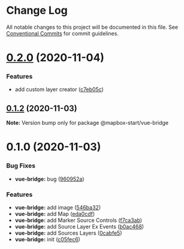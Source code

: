 # Change Log

All notable changes to this project will be documented in this file.
See [Conventional Commits](https://conventionalcommits.org) for commit guidelines.

# [0.2.0](https://github.com/zxeryu/mapbox-start/compare/@mapbox-start/vue-bridge@0.1.2...@mapbox-start/vue-bridge@0.2.0) (2020-11-04)

### Features

- add custom layer creator ([c7eb05c](https://github.com/zxeryu/mapbox-start/commit/c7eb05cebe753607035a4ad6a7e5f4eaedb2f992))

## [0.1.2](https://github.com/zxeryu/mapbox-start/compare/@mapbox-start/vue-bridge@0.1.0...@mapbox-start/vue-bridge@0.1.2) (2020-11-03)

**Note:** Version bump only for package @mapbox-start/vue-bridge

# 0.1.0 (2020-11-03)

### Bug Fixes

- **vue-bridge:** bug ([960952a](https://github.com/zxeryu/mapbox-start/commit/960952a43d42a544bdf2512341d946f536f75dc7))

### Features

- **vue-bridge:** add image ([546ba32](https://github.com/zxeryu/mapbox-start/commit/546ba3245bfefe1418bd3d7a1568d2acac00d319))
- **vue-bridge:** add Map ([eda0cdf](https://github.com/zxeryu/mapbox-start/commit/eda0cdf33475efa4d0aaae01d9780b6828c3f834))
- **vue-bridge:** add Marker Source Controls ([f7ca3ab](https://github.com/zxeryu/mapbox-start/commit/f7ca3ab6ffb82d33bccfbc841e811a87e2fe4f08))
- **vue-bridge:** add Source Layer Ex Events ([b0ac468](https://github.com/zxeryu/mapbox-start/commit/b0ac468ea24e3fdcdd0233c73d200c420161e392))
- **vue-bridge:** add Sources Layers ([0cabfe5](https://github.com/zxeryu/mapbox-start/commit/0cabfe5696c7df5bfc2b9d596cbc66257c8f93a7))
- **vue-bridge:** init ([c05fec6](https://github.com/zxeryu/mapbox-start/commit/c05fec6f3e243d44382b65c350eb8358a4040d6d))
